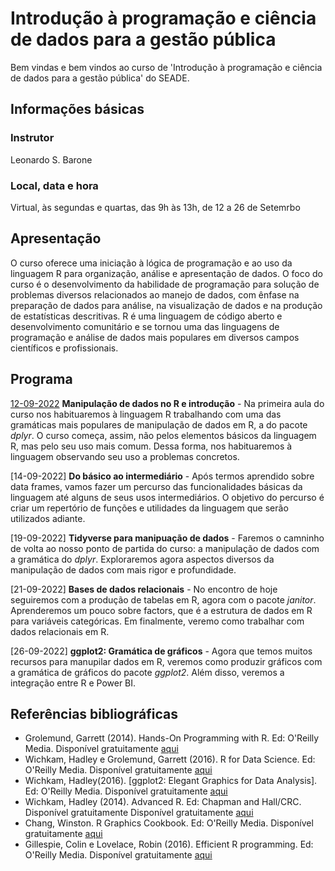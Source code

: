 # Introdução à programação e ciência de dados para a gestão pública

Bem vindas e bem vindos ao curso de 'Introdução à programação e ciência de dados para a gestão pública' do SEADE.

## Informações básicas

### Instrutor

Leonardo S. Barone

### Local, data e hora

Virtual, às segundas e quartas, das 9h às 13h, de 12 a 26 de Setemrbo

## Apresentação

O curso oferece uma iniciação à lógica de programação e ao uso da linguagem R para organização, análise e apresentação de dados. O foco do curso é o desenvolvimento da habilidade de programação para solução de problemas diversos relacionados ao manejo de dados, com ênfase na preparação de dados para análise, na visualização de dados e na produção de estatísticas descritivas. R é uma linguagem de código aberto e desenvolvimento comunitário e se tornou uma das linguagens de programação e análise de dados mais populares em diversos campos científicos e profissionais.

## Programa

[12-09-2022](https://github.com/seade-R/egesp-seade-intro-programacao/blob/master/class/class-01.md) __Manipulação de dados no R e introdução__ - Na primeira aula do curso nos habituaremos à linguagem R trabalhando com uma das gramáticas mais populares de manipulação de dados em R, a do pacote _dplyr_. O curso começa, assim, não pelos elementos básicos da linguagem R, mas pelo seu uso mais comum. Dessa forma, nos habituaremos à linguagem observando seu uso a problemas concretos.

[14-09-2022] __Do básico ao intermediário__ - Após termos aprendido sobre data frames, vamos fazer um percurso das funcionalidades básicas da linguagem até alguns de seus usos intermediários. O objetivo do percurso é criar um repertório de funções e utilidades da linguagem que serão utilizados adiante.

[19-09-2022] __Tidyverse para manipuação de dados__ - Faremos o camninho de volta ao nosso ponto de partida do curso: a manipulação de dados com a gramática do _dplyr_. Exploraremos agora aspectos diversos da manipulação de dados com mais rigor e profundidade.

[21-09-2022] __Bases de dados relacionais__ - No encontro de hoje seguiremos com a produção de tabelas em R, agora com o pacote _janitor_. Aprenderemos um pouco sobre factors, que é a estrutura de dados em R para variáveis categóricas. Em finalmente, veremo como trabalhar com dados relacionais em R.

[26-09-2022] __ggplot2: Gramática de gráficos__ - Agora que temos muitos recursos para manupilar dados em R, veremos como produzir gráficos com a gramática de gráficos do pacote _ggplot2_. Além disso, veremos a integração entre R e Power BI.

## Referências bibliográficas

- Grolemund, Garrett (2014). Hands-On Programming with R. Ed: O'Reilly Media.  Disponível gratuitamente [aqui](https://rstudio-education.github.io/hopr/)
- Wichkam, Hadley e Grolemund, Garrett (2016). R for Data Science. Ed: O'Reilly Media. Disponível gratuitamente [aqui](http://r4ds.had.co.nz/data-visualisation.html)
- Wichkam, Hadley(2016). [ggplot2: Elegant Graphics for Data Analysis]. Ed: O'Reilly Media. Disponível gratuitamente [aqui](https://ggplot2-book.org/)
- Wichkam, Hadley (2014). Advanced R. Ed: Chapman and Hall/CRC. Disponível gratuitamente Disponível gratuitamente [aqui](http://adv-r.had.co.nz/)
- Chang, Winston. R Graphics Cookbook. Ed: O'Reilly Media. Disponível gratuitamente [aqui](https://r-graphics.org/index.html)
- Gillespie, Colin e Lovelace, Robin (2016). Efficient R programming. Ed: O'Reilly Media. Disponível gratuitamente [aqui](https://csgillespie.github.io/efficientR/)
